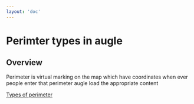 ```yaml
---
layout: 'doc'
---
```


# Perimter types in augle

## Overview

Perimeter is virtual marking on the map which have coordinates when ever people enter that perimeter augle load the appropriate content

[Types of perimeter](/docs/general/perimeters/perimeter-types)